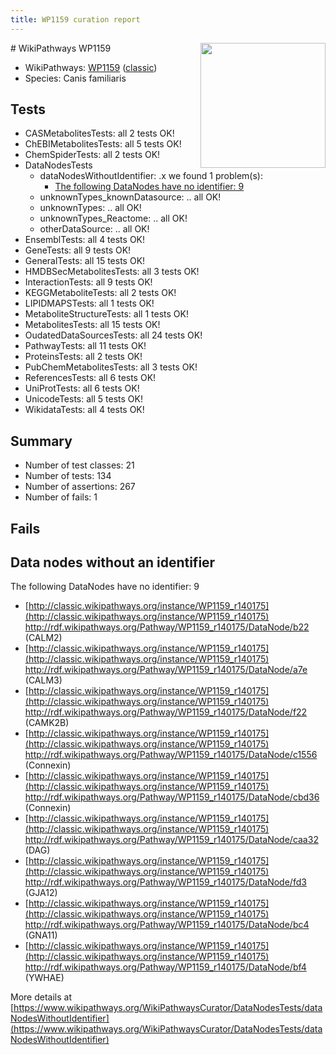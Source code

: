 ```yaml
---
title: WP1159 curation report
---
```


<img style="float: right; width: 200px" src="https://upload.wikimedia.org/wikipedia/commons/thumb/8/83/Wplogo_with_text_500.png/640px-Wplogo_with_text_500.png" />
# WikiPathways WP1159

* WikiPathways: [WP1159](https://wikipathways.org/pathways/WP1159) ([classic](https://classic.wikipathways.org/instance/WP1159))
* Species: Canis familiaris
## Tests
* CASMetabolitesTests: all 2 tests OK!
* ChEBIMetabolitesTests: all 5 tests OK!
* ChemSpiderTests: all 2 tests OK!
* DataNodesTests
    * dataNodesWithoutIdentifier: .x we found 1 problem(s):
        * [The following DataNodes have no identifier: 9](#d2d32fa8)
    * unknownTypes_knownDatasource: .. all OK!
    * unknownTypes: .. all OK!
    * unknownTypes_Reactome: .. all OK!
    * otherDataSource: .. all OK!
* EnsemblTests: all 4 tests OK!
* GeneTests: all 9 tests OK!
* GeneralTests: all 15 tests OK!
* HMDBSecMetabolitesTests: all 3 tests OK!
* InteractionTests: all 9 tests OK!
* KEGGMetaboliteTests: all 2 tests OK!
* LIPIDMAPSTests: all 1 tests OK!
* MetaboliteStructureTests: all 1 tests OK!
* MetabolitesTests: all 15 tests OK!
* OudatedDataSourcesTests: all 24 tests OK!
* PathwayTests: all 11 tests OK!
* ProteinsTests: all 2 tests OK!
* PubChemMetabolitesTests: all 3 tests OK!
* ReferencesTests: all 6 tests OK!
* UniProtTests: all 6 tests OK!
* UnicodeTests: all 5 tests OK!
* WikidataTests: all 4 tests OK!


## Summary

* Number of test classes: 21
* Number of tests: 134
* Number of assertions: 267
* Number of fails: 1

## Fails

<a name="d2d32fa8" />

## Data nodes without an identifier

The following DataNodes have no identifier: 9

* [http://classic.wikipathways.org/instance/WP1159_r140175](http://classic.wikipathways.org/instance/WP1159_r140175) http://rdf.wikipathways.org/Pathway/WP1159_r140175/DataNode/b22 (CALM2)
* [http://classic.wikipathways.org/instance/WP1159_r140175](http://classic.wikipathways.org/instance/WP1159_r140175) http://rdf.wikipathways.org/Pathway/WP1159_r140175/DataNode/a7e (CALM3)
* [http://classic.wikipathways.org/instance/WP1159_r140175](http://classic.wikipathways.org/instance/WP1159_r140175) http://rdf.wikipathways.org/Pathway/WP1159_r140175/DataNode/f22 (CAMK2B)
* [http://classic.wikipathways.org/instance/WP1159_r140175](http://classic.wikipathways.org/instance/WP1159_r140175) http://rdf.wikipathways.org/Pathway/WP1159_r140175/DataNode/c1556 (Connexin)
* [http://classic.wikipathways.org/instance/WP1159_r140175](http://classic.wikipathways.org/instance/WP1159_r140175) http://rdf.wikipathways.org/Pathway/WP1159_r140175/DataNode/cbd36 (Connexin)
* [http://classic.wikipathways.org/instance/WP1159_r140175](http://classic.wikipathways.org/instance/WP1159_r140175) http://rdf.wikipathways.org/Pathway/WP1159_r140175/DataNode/caa32 (DAG)
* [http://classic.wikipathways.org/instance/WP1159_r140175](http://classic.wikipathways.org/instance/WP1159_r140175) http://rdf.wikipathways.org/Pathway/WP1159_r140175/DataNode/fd3 (GJA12)
* [http://classic.wikipathways.org/instance/WP1159_r140175](http://classic.wikipathways.org/instance/WP1159_r140175) http://rdf.wikipathways.org/Pathway/WP1159_r140175/DataNode/bc4 (GNA11)
* [http://classic.wikipathways.org/instance/WP1159_r140175](http://classic.wikipathways.org/instance/WP1159_r140175) http://rdf.wikipathways.org/Pathway/WP1159_r140175/DataNode/bf4 (YWHAE)


More details at [https://www.wikipathways.org/WikiPathwaysCurator/DataNodesTests/dataNodesWithoutIdentifier](https://www.wikipathways.org/WikiPathwaysCurator/DataNodesTests/dataNodesWithoutIdentifier)

